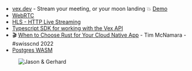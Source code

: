 - [vex.dev](https://vex.dev/) - Stream your meeting, or your moon landing 💥 [Demo](https://demo.vex.dev/)
- [WebRTC](https://webrtc.org/)
- [HLS - HTTP Live Streaming](https://en.wikipedia.org/wiki/HTTP_Live_Streaming)
- [Typescript SDK for working with the Vex API](https://github.com/vex-dev/web-sdk)
- 🎬 [When to Choose Rust for Your Cloud Native App](https://www.youtube.com/watch?v=m87YztCwnvg) - Tim McNamara - #swisscnd 2022
- [Postgres WASM](https://supabase.com/blog/postgres-wasm)

<figure class="richtext-figure richtext-figure--full">
  <img src="https://changelog-assets.s3.amazonaws.com/shipit/shipit-75--jason-carter.jpg" alt="Jason & Gerhard" loading="lazy">
</figure>